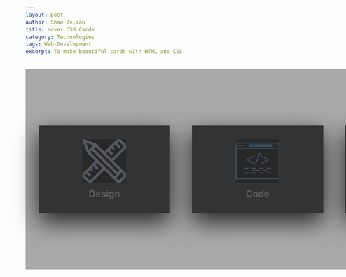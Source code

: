 ```yaml
---
layout: post
author: Shao Zelian
title: Hover CSS Cards
category: Technologies
tags: Web-Development
excerpt: To make beautiful cards with HTML and CSS.
---
```


<style>

.card-container{
    width: 1000px;
    position: relative;
    display: flex;
    justify-content: space-between;
    background-color: darkgrey;
    padding: 30px;
}

.card-container .card{
    position: relative;
    cursor: pointer;
    background: transparent;
}

.card-container .card .face{
    width: 300px;
    height: 200px;
    transition: 0.5s;
}

.card-container .card .face.face1{
    position: relative;
    background: #333;
    display: flex;
    justify-content: center;
    align-items: center;
    z-index: 1;
    transform: translateY(100px);
}

.card-container .card:hover .face.face1{
    background: #ff0057;
    transform: translateY(0);
}

.card-container .card .face.face1 .content{
    opacity: 0.2;
    transition: 0.5s;
}

.card-container .card:hover .face.face1 .content{
    opacity: 1;
}

.card-container .card .face.face1 .content img{
    max-width: 100px;
    filter: invert(100%) sepia(100%) saturate(1000%) hue-rotate(180deg) brightness(100%) contrast(100%);
}

.card-container .card .face.face1 .content h3{
    margin: 10px 0 0;
    padding: 0;
    color: #fff;
    text-align: center;
    font-size: 1.5em;
}

.card-container .card .face.face2{
    position: relative;
    background: #fff;
    display: flex;
    justify-content: center;
    align-items: center;
    padding: 20px;
    box-sizing: border-box;
    box-shadow: 0 20px 50px rgba(0, 0, 0, 0.8);
    transform: translateY(-100px);
}

.card-container .card:hover .face.face2{
    transform: translateY(0);
}

.card-container .card .face.face2 .content p{
    margin: 0;
    padding: 0;
    color: #000;
}

.card-container .card .face.face2 .content a{
    margin: 15px 0 0;
    display:  inline-block;
    text-decoration: none;
    font-weight: 900;
    color: #333;
    padding: 5px;
    border: 1px solid #333;
}

.card-container .card .face.face2 .content a:hover{
    background: #333;
    color: #fff;
}
    </style>

 <div class="card-container">
        <div class="card">
            <div class="face face1">
                <div class="content">
                    <img src="/assets/images/materials/Design.png" width="128px"/>
                    <h3>Design</h3>
                </div>
            </div>
            <div class="face face2">
                <div class="content">
                    <p>Lorem ipsum dolor sit amet consectetur adipisicing elit. Quas cum cumque minus iste veritatis provident at.</p>
                        <a href="#">Read More</a>
                </div>
            </div>
        </div>
        <div class="card">
            <div class="face face1">
                <div class="content">
                    <img src="/assets/images/materials/Code.png" width="128px"/>
                    <h3>Code</h3>
                </div>
            </div>
            <div class="face face2">
                <div class="content">
                    <p>Lorem ipsum dolor sit amet consectetur adipisicing elit. Quas cum cumque minus iste veritatis provident at.</p>
                        <a href="#">Read More</a>
                </div>
            </div>
        </div>
        <div class="card">
            <div class="face face1">
                <div class="content">
                    <img src="/assets/images/materials/Launch.png" width="128px">
                    <h3>Launch</h3>
                </div>
            </div>
            <div class="face face2">
                <div class="content">
                    <p>Lorem ipsum dolor sit amet consectetur adipisicing elit. Quas cum cumque minus iste veritatis provident at.</p>
                        <a href="#">Read More</a>
                </div>
            </div>
        </div>
    </div>